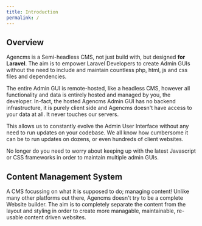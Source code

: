 ```yaml
---
title: Introduction
permalink: /
---
```

## Overview

Agencms is a Semi-headless CMS, not just build with, but designed **for Laravel**. The aim is to empower Laravel Developers to create Admin GUIs without the need to include and maintain countless php, html, js and css files and dependencies.

The entire Admin GUI is remote-hosted, like a headless CMS, however all functionality and data is entirely hosted and managed by you, the developer. In-fact, the hosted Agencms Admin GUI has no backend infrastructure, it is purely client side and Agencms doesn't have access to your data at all. It never touches our servers.

This allows us to constantly evolve the Admin User Interface without any need to run updates on your codebase. We all know how cumbersome it can be to run updates on dozens, or even hundreds of client websites.

No longer do you need to worry about keeping up with the latest Javascript or CSS frameworks in order to maintain multiple admin GUIs.

## Content Management System

A CMS focussing on what it is supposed to do; managing content! Unlike many other platforms out there, Agencms doesn't try to be a complete Website builder. The aim is to completely separate the content from the layout and styling in order to create more managable, maintainable, re-usable content driven websites.
